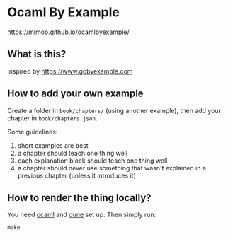 # Ocaml By Example

https://mimoo.github.io/ocamlbyexample/

## What is this?

inspired by https://www.gobyexample.com

## How to add your own example

Create a folder in `book/chapters/` (using another example), then add your chapter in `book/chapters.json`.

Some guidelines: 

1. short examples are best
1. a chapter should teach one thing well
1. each explanation block should teach one thing well
1. a chapter should never use something that wasn't explained in a previous chapter (unless it introduces it)

## How to render the thing locally?

You need [ocaml](https://ocaml.org/) and [dune](https://github.com/ocaml/dune) set up. Then simply run:

```
make
```

